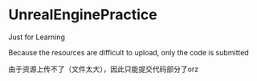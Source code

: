# UnrealEnginePractice

Just for Learning

Because the resources are difficult to upload, only the code is submitted

由于资源上传不了（文件太大），因此只能提交代码部分了orz



